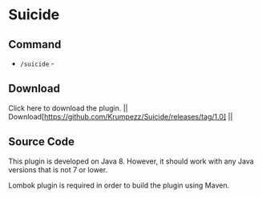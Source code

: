 # Suicide

## Command
- `/suicide` - 
## Download
Click here to download the plugin. || Download[https://github.com/Krumpezz/Suicide/releases/tag/1.0] ||
## Source Code
This plugin is developed on Java 8. However, it should work with any Java versions that is not 7 or lower.

Lombok plugin is required in order to build the plugin using Maven.
